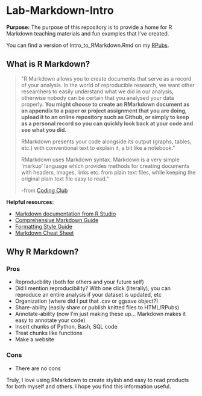 # Lab-Markdown-Intro

**Purpose:** The purpose of this repository is to provide a home for R Markdown teaching materials and fun examples that I've created. 

You can find a version of Intro_to_RMarkdown.Rmd on my [RPubs](http://rpubs.com/lgcarlson/Rmdintro). 



## What is R Markdown? 

>"R Markdown allows you to create documents that serve as a record of your analysis. In the world of reproducible research, we want other researchers to easily understand what we did in our analysis, otherwise nobody can be certain that you analysed your data properly. **You might choose to create an RMarkdown document as an appendix to a paper or project assignment that you are doing, upload it to an online repository such as Github, or simply to keep as a personal record so you can quickly look back at your code and see what you did.** 
>
>RMarkdown presents your code alongside its output (graphs, tables, etc.) with conventional text to explain it, a bit like a notebook."
>
>RMarkdown uses Markdown syntax. Markdown is a very simple ‘markup’ language which provides methods for creating documents with headers, images, links etc. from plain text files, while keeping the original plain text file easy to read."
>
>-from [Coding Club](https://ourcodingclub.github.io/2016/11/24/rmarkdown-1.html)

**Helpful resources:**

* [Markdown documentation from R Studio](https://rmarkdown.rstudio.com/lesson-1.html)
* [Comprehensive Markdown Guide](https://www.markdownguide.org/)
* [Formatting Style Guide](https://en.support.wordpress.com/markdown-quick-reference/)
* [Markdown Cheat Sheet](https://www.rstudio.com/wp-content/uploads/2016/03/rmarkdown-cheatsheet-2.0.pdf)


## Why R Markdown? 
### Pros

* Reproducbility (both for others and your future self)
* Did I mention reproducibility? With one click (literally), you can reproduce an entire analysis if your dataset is updated, etc 
* Organization (where did I put that .csv or ggsave object?)
* Share-ability (easily share or publish knitted files to HTML/RPubs)
* Annotate-ability (now I'm just making these up... Markdown makes it easy to annotate your code)
* Insert chunks of Python, Bash, SQL code
* Treat chunks like functions
* Make a website

### Cons

* There are no cons

Truly, I love using RMarkdown to create stylish and easy to read products for both myself and others. I hope you find this information useful. 
